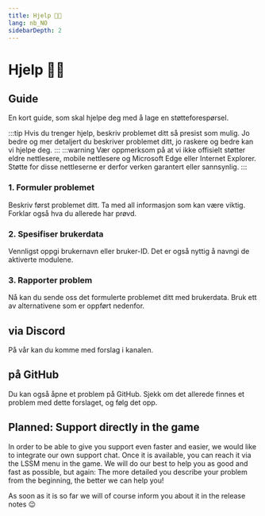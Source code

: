 ```yaml
---
title: Hjelp 👨‍💻
lang: nb_NO
sidebarDepth: 2
---
```


# Hjelp 👨‍💻

## Guide
En kort guide, som skal hjelpe deg med å lage en støtteforespørsel.

:::tip
Hvis du trenger hjelp, beskriv problemet ditt så presist som mulig. Jo bedre og mer detaljert du beskriver problemet ditt, jo raskere og bedre kan vi hjelpe deg.
:::
:::warning
Vær oppmerksom på at vi ikke offisielt støtter eldre nettlesere, mobile nettlesere og Microsoft Edge eller Internet Explorer. Støtte for disse nettleserne er derfor verken garantert eller sannsynlig.
:::

### 1. Formuler problemet
Beskriv først problemet ditt. Ta med all informasjon som kan være viktig. Forklar også hva du allerede har prøvd.

### 2. Spesifiser brukerdata
Vennligst oppgi brukernavn eller bruker-ID. Det er også nyttig å navngi de aktiverte modulene.

### 3. Rapporter problem
Nå kan du sende oss det formulerte problemet ditt med brukerdata. Bruk ett av alternativene som er oppført nedenfor.

## via Discord
På vår <discord/> kan du komme med forslag i <discord-channel channel="lssm-help"/> kanalen.

## på GitHub
Du kan også åpne et problem på <a :href="$theme.variables.github + '/issues'" target="_blank">GitHub</a>. Sjekk om det allerede finnes et problem med dette forslaget, og følg det opp.

## Planned: Support directly in the game
In order to be able to give you support even faster and easier, we would like to integrate our own support chat. Once it is available, you can reach it via the LSSM menu in the game. We will do our best to help you as good and fast as possible, but again: The more detailed you describe your problem from the beginning, the better we can help you!

As soon as it is so far we will of course inform you about it in the release notes :wink:

<!-- ==START_FOOTER== Do NOT edit anything below this line! Any edits will be removed as content is auto generated! -->
[lssm.status]: https://status.lss-manager.de/
[lssm.discord]: https://discord.gg/RcTNjpB
[lssm.userscript]: https://v4.lss-manager.de/lssm-v4.user.js
[lssm.donations]: https://donate.lss-manager.de/
[docs]: https://docs.lss-manager.de/
[docs.apps]: /nb_NO/apps/
[docs.appstore]: /nb_NO/appstore/
[docs.bugs]: /nb_NO/bugs/
[docs.error_report]: /nb_NO/error_report/
[docs.faq]: /nb_NO/faq/
[docs.metadata]: /nb_NO/metadata/
[docs.other]: /nb_NO/other/
[docs.settings]: /nb_NO/settings/
[docs.suggestions]: /nb_NO/suggestions/
[docs.support]: /nb_NO/support/
[games.self]: https://nodsentralspillet.com
[tampermonkey]: https://tampermonkey.net/
[github]: https://github.com/LSS-Manager/LSSM-V.4
[github.issues]: https://github.com/LSS-Manager/LSSM-V.4/issues
[github.issues.open]: https://github.com/LSS-Manager/LSSM-V.4/issues?q=is%3Aissue+is%3Aopen+label%3Abug